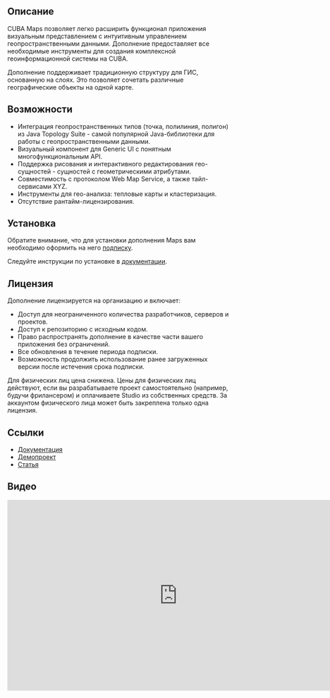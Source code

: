 ## Описание
CUBA Maps позволяет легко расширить функционал приложения визуальным представлением с интуитивным управлением геопространственными данными. Дополнение предоставляет все необходимые инструменты  для создания комплексной геоинформационной системы на CUBA.

Дополнение поддерживает традиционную структуру для ГИС, основанную на слоях. Это позволяет сочетать различные географические объекты на одной карте.

## Возможности
* Интеграция геопространственных типов (точка, полилиния, полигон) из Java Topology Suite - самой популярной Java-библиотеки для работы с геопространственными данными.
* Визуальный компонент для Generic UI с понятным многофункциональным API.
* Поддержка рисования и интерактивного редактирования гео-сущностей - сущностей с геометрическими атрибутами.
* Совместимость с протоколом Web Map Service, а также тайл-сервисами XYZ.
* Инструменты для гео-анализа: тепловые карты и кластеризация.
* Отсутствие рантайм-лицензирования.

## Установка
Обратите внимание, что для установки дополнения Maps вам необходимо оформить на него [подписку](https://www.cuba-platform.com/store/#/store/studio).

Следуйте инструкции по установке в [документации](https://doc.cuba-platform.com/maps-1.3/#_installation).

## Лицензия
Дополнение лицензируется на организацию и включает:

* Доступ для неограниченного количества разработчиков, серверов и проектов.
* Доступ к репозиторию с исходным кодом.
* Право распространять дополнение в качестве части вашего приложения без ограничений.
* Все обновления в течение периода подписки.
* Возможность продолжить использование ранее загруженных версии после истечения срока подписки.

Для физических лиц цена снижена. Цены для физических лиц действуют, если вы разрабатываете проект самостоятельно (например, будучи фрилансером) и оплачиваете Studio из собственных средств. За аккаунтом физического лица может быть закреплена только одна лицензия.

## Ссылки
- [Документация](https://doc.cuba-platform.com/maps-1.3/)
- [Демопроект](https://github.com/cuba-platform/maps-addon-demo)
- [Статья](https://www.cuba-platform.ru/blog/new-maps-for-cuba/)

## Видео

<div class="video">
    <iframe width="770" height="433" src="https://www.youtube.com/embed/LsuiXB0KFUU" frameborder="0" allow="accelerometer; autoplay; encrypted-media; gyroscope; picture-in-picture" allowfullscreen></iframe>
</div> 